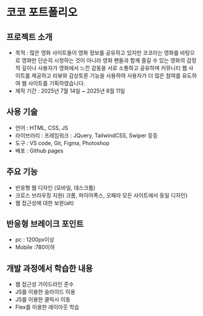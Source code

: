 # 코코 포트폴리오
## 프로젝트 소개
- 목적 :  많은 영화 사이트들이 영화 정보를 공유하고 있지만 코코라는 영화를 바탕으로 영화만 단순히 시청하는 것이 아니라 영화 팬들과 함께 즐길 수 있는 영화의 감정적 깊이나 사용자가 영화에서 느낀 감동을 서로 소통하고 공유하며 커뮤니티 웹 사이트를 제공하고 리뷰와 감상토론 기능을 사용하여 사용자가 더 많은 참여를 유도하여 웹 사이트를 기획하였습니다.
- 제작 기간 : 2025년 7월 14일 ~ 2025년 8월 11일

## 사용 기술
- 언어 : HTML, CSS, JS
- 라이브러리 : 프레임워크 : JQuery, TailwindCSS, Swiper 등등
- 도구 : VS code, Git, Figma, Photoshop
- 배포 : Github pages

## 주요 기능
- 반응형 웹 디자인 (모바일, 데스크톱)
- 크로스 브라우징 지원( 크롬, 파이어폭스, 오페라 모든 사이트에서 동일 디자인)
- 웹 접근성에 대한 보완(alt)


## 반응형 브레이크 포인트
- pc : 1200px이상
- Mobile :780이하


## 개발 과정에서 학습한 내용
- 웹 접근성 가이드라인 준수
- JS를 이용한 슬라이드 이용
- JS를 이용한 클릭시 이동
- Flex를 이용한 레이아웃 학습 
